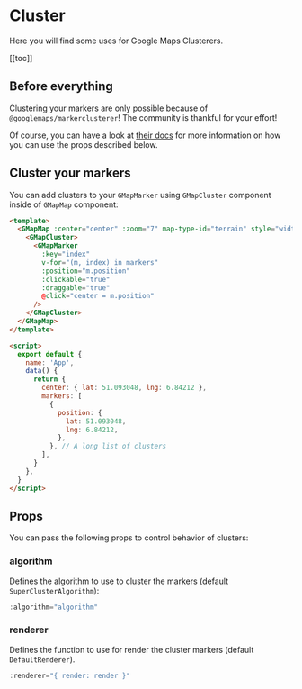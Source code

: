 # Cluster

Here you will find some uses for Google Maps Clusterers.

[[toc]]

## Before everything

Clustering your markers are only possible because of `@googlemaps/markerclusterer`! The community is thankful for your effort!

Of course, you can have a look at [their docs](https://googlemaps.github.io/js-markerclusterer/) for more information on how you can use the props described below.

## Cluster your markers

You can add clusters to your `GMapMarker` using `GMapCluster` component inside of `GMapMap` component:

```html
<template>
  <GMapMap :center="center" :zoom="7" map-type-id="terrain" style="width: 500px; height: 300px">
    <GMapCluster>
      <GMapMarker
        :key="index"
        v-for="(m, index) in markers"
        :position="m.position"
        :clickable="true"
        :draggable="true"
        @click="center = m.position"
      />
    </GMapCluster>
  </GMapMap>
</template>

<script>
  export default {
    name: 'App',
    data() {
      return {
        center: { lat: 51.093048, lng: 6.84212 },
        markers: [
          {
            position: {
              lat: 51.093048,
              lng: 6.84212,
            },
          }, // A long list of clusters
        ],
      }
    },
  }
</script>
```

## Props

You can pass the following props to control behavior of clusters:

### algorithm

Defines the algorithm to use to cluster the markers (default `SuperClusterAlgorithm`):

```js
:algorithm="algorithm"
```

### renderer

Defines the function to use for render the cluster markers (default `DefaultRenderer`).

```js
:renderer="{ render: render }"
```
